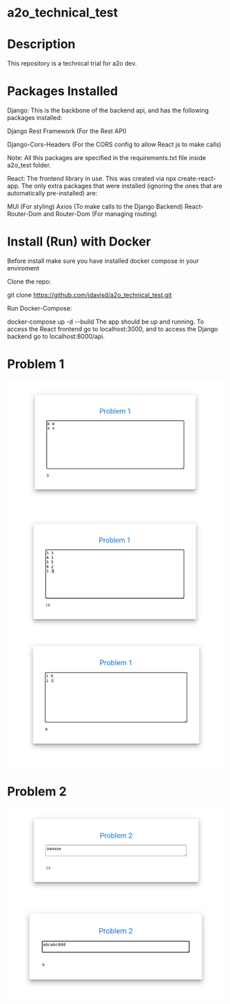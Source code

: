 # a2o_technical_test
# Description
This repository is a technical trial for a2o dev.
# Packages Installed
Django: This is the backbone of the backend api, and has the following packages installed:

Django Rest Framework (For the Rest API)

Django-Cors-Headers (For the CORS config to allow React js to make calls)

Note: All this packages are specified in the requirements.txt file inside a2o_test folder. 

React: The frontend library in use. This was created via npx create-react-app. The only extra packages that were installed (ignoring the ones that are automatically pre-installed) are:

MUI  (For styling)
Axios (To make calls to the Django Backend)
React-Router-Dom and Router-Dom (For managing routing)

# Install (Run) with Docker
Before install make sure you have installed docker compose in your enviroment

Clone the repo:

git clone https://github.com/jdavisd/a2o_technical_test.git

Run Docker-Compose:

docker-compose up -d --build
The app should be up and running. To access the React frontend go to localhost:3000, and to access the Django backend go to localhost:8000/api. 
# Problem 1 
![Texto alternativo](readme_assets/problem_1_sample_1.png)
![Texto alternativo](readme_assets/problem_1_sample_2.png)
![Texto alternativo](readme_assets/problem_1_sample_3.png)
# Problem 2 
![Texto alternativo](readme_assets/problem_2_sample_1.png)
![Texto alternativo](readme_assets/problem_2_sample_2.png)


